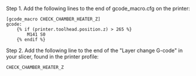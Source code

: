 Step 1. Add the following lines to the end of gcode_macro.cfg on the printer:

```
[gcode_macro CHECK_CHAMBER_HEATER_Z]
gcode:
    {% if (printer.toolhead.position.z) > 265 %}
        M141 S0
    {% endif %}
```

Step 2. Add the following line to the end of the "Layer change G-code" in your slicer, found in the printer profile:

```
CHECK_CHAMBER_HEATER_Z
```
